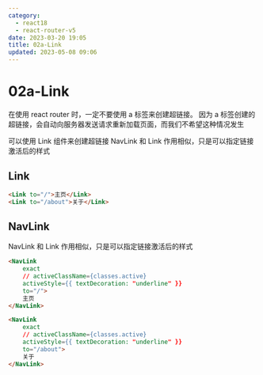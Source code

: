 ```yaml
---
category: 
  - react18
  - react-router-v5
date: 2023-03-20 19:05
title: 02a-Link
updated: 2023-05-08 09:06
---
```


# 02a-Link

在使用 react router 时，一定不要使用 a 标签来创建超链接。
因为 a 标签创建的超链接，会自动向服务器发送请求重新加载页面，而我们不希望这种情况发生

可以使用 Link 组件来创建超链接
NavLink 和 Link 作用相似，只是可以指定链接激活后的样式

## Link

```html
<Link to="/">主页</Link>
<Link to="/about">关于</Link>
```

## NavLink

NavLink 和 Link 作用相似，只是可以指定链接激活后的样式

```html
<NavLink
    exact
    // activeClassName={classes.active}
    activeStyle={{ textDecoration: "underline" }}
    to="/">
    主页
</NavLink>

<NavLink
    exact
    // activeClassName={classes.active}
    activeStyle={{ textDecoration: "underline" }}
    to="/about">
    关于
</NavLink>
```